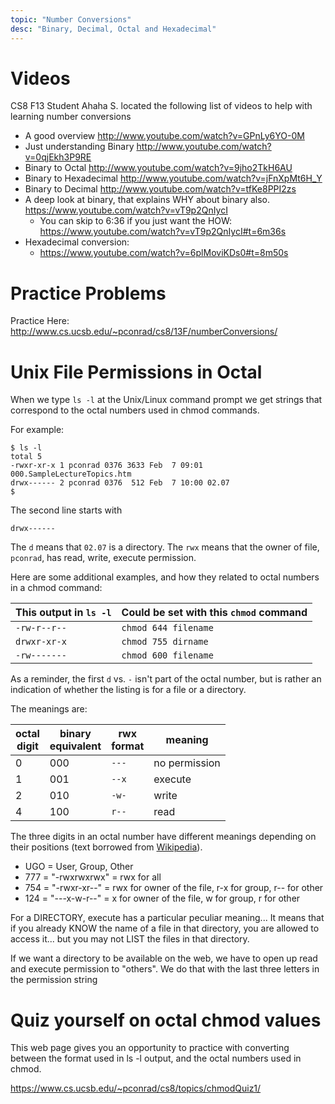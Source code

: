 ```yaml
---
topic: "Number Conversions"
desc: "Binary, Decimal, Octal and Hexadecimal"
---
```


# Videos

CS8 F13 Student Ahaha S. located the following list of videos to help with learning number conversions
 
* A good overview <http://www.youtube.com/watch?v=GPnLy6YO-0M>
* Just understanding Binary <http://www.youtube.com/watch?v=0qjEkh3P9RE>
* Binary to Octal <http://www.youtube.com/watch?v=9jho2TkH6AU>
* Binary to Hexadecimal <http://www.youtube.com/watch?v=jFnXpMt6H_Y>
* Binary to Decimal <http://www.youtube.com/watch?v=tfKe8PPI2zs>
* A deep look at binary, that explains WHY about binary also. <https://www.youtube.com/watch?v=vT9p2QnIycI>
   * You can skip to 6:36 if you just want the HOW:  <https://www.youtube.com/watch?v=vT9p2QnIycI#t=6m36s>
* Hexadecimal conversion:
   * <https://www.youtube.com/watch?v=6plMoviKDs0#t=8m50s>

# Practice Problems

Practice Here: <http://www.cs.ucsb.edu/~pconrad/cs8/13F/numberConversions/>

# Unix File Permissions in Octal

When we type `ls -l` at the Unix/Linux command prompt we get strings that correspond to the octal numbers used in chmod commands. 

For example:

```
$ ls -l
total 5
-rwxr-xr-x 1 pconrad 0376 3633 Feb  7 09:01 000.SampleLectureTopics.htm
drwx------ 2 pconrad 0376  512 Feb  7 10:00 02.07
$ 
```

The second line starts with 

```
drwx------
```

The `d` means that `02.07` is a directory. The `rwx` means that the owner of file, `pconrad`, has read, write, execute 
permission.

Here are some additional examples, and how they related to octal numbers in a chmod command:

| This output in `ls -l` | Could be set with this `chmod` command |
|------------------------|----------------------------------------|
| `-rw-r--r--`           | `chmod 644 filename` |
| `drwxr-xr-x`           | `chmod 755 dirname`  |
| `-rw-------`           | `chmod 600 filename` | 

As a reminder, the first `d` vs. `-` isn't part of the octal number, but is rather an indication of whether the listing is for a file or a directory.

The meanings are:

| octal <br> digit | binary <br> equivalent | rwx <br> format | meaning |
|---|-----|-------|---------------|
| 0 | 000 | `---` | no permission |
| 1 | 001 | `--x` | execute |
| 2 | 010 | `-w-` | write |
| 4 | 100 | `r--` | read |


The three digits in an octal number have different meanings depending on their positions (text borrowed from <a href="http://en.wikipedia.org/wiki/File_system_permissions#Octal_notation">Wikipedia</a>). </p>
<ul>
      <li> UGO = User, Group, Other</li>
      <li>777 = &quot;-rwxrwxrwx&quot; = rwx for all</li>
      <li>754 = &quot;-rwxr-xr--&quot; = rwx for owner of the file, r-x for group, r-- for other</li>
      <li>124 = &quot;---x-w-r--&quot; = x for owner of the file, w for group, r for other</li>
</ul>

For a DIRECTORY, execute has a particular peculiar meaning...
  It means that if you already KNOW the name of a file in that directory,
  you are allowed to access it... but you may not LIST the files in that
  directory.

If we want a directory to be available on the web, we have to open up
read and execute permission to "others".  We do that with the last three
letters in the permission string


# Quiz yourself on octal chmod values 

This web page gives you an opportunity to practice with converting between the format used in ls -l output, and the octal numbers used in chmod.

<https://www.cs.ucsb.edu/~pconrad/cs8/topics/chmodQuiz1/>


